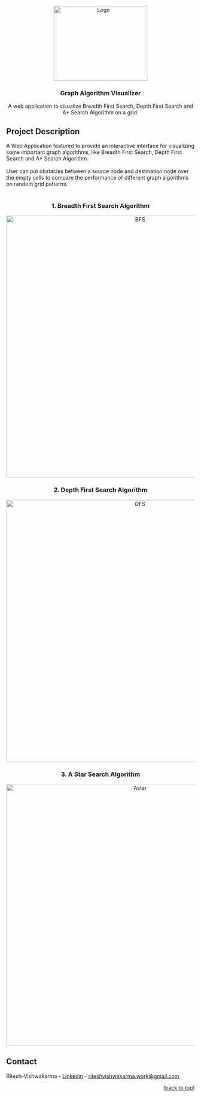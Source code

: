 <div id="top"></div>

<!-- PROJECT LOGO -->
<br />
<div align="center">
  <a href="https://github.com/othneildrew/Best-README-Template">
    <img src="https://simplesnippets.tech/wp-content/uploads/2021/10/graph-ds-structure-example.jpg" alt="Logo" width="250" height="200">
  </a>

  <h3 align="center">Graph Algorithm Visualizer</h3>

  <p align="center">
    A web application to visualize Breadth First Search, Depth First Search and A* Search Algorithm on a grid.
  </p>
</div>

<!-- ABOUT THE PROJECT -->
## Project Description
A Web Application featured to provide an interactive interface for visualizing some important graph algorithms, like Breadth First Search, Depth First Search and A* Search Algorithm.
<br>
<br>
User can put obstacles between a source node and destination node over the empty cells to compare the performance of different graph algorithms on random grid patterns.
<br>
<br>

<h3 align="center">1. Breadth First Search Algorithm</h3>
<p align="center">
<img src="https://user-images.githubusercontent.com/68052449/216096276-07a62813-88f2-4333-ac66-c14cb5ef5d21.png" alt="BFS" width="700px">
</div>

<h3 align="center">2. Depth First Search Algorithm</h3>
<p align="center">
<img src="https://user-images.githubusercontent.com/68052449/216097583-33761faf-d6ad-4221-9da8-d678c845da0f.png" alt="DFS" width="700px">
</div>

<h3 align="center">3. A Star Search Algorithm</h3>
<p align="center">
<img src="https://user-images.githubusercontent.com/68052449/216099165-2ae4a6bf-9848-4ea7-8702-91dba0de68ff.png" alt="Astar" width="700px">
</div>

<!-- CONTACT -->
## Contact

Ritesh-Vishwakarma - [Linkedin](www.linkedin.com/in/ritesh-vishwakarma08) - riteshvishwakarma.work@gmail.com



<p align="right">(<a href="#top">back to top</a>)</p>
